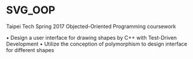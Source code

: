 # SVG_OOP
Taipei Tech Spring 2017 Objected-Oriented Programming coursework

• Design a user interface for drawing shapes by C++ with Test-Driven Development
• Utilize the conception of polymorphism to design interface for different shapes
